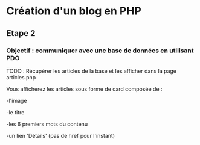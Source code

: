 # Création d'un blog en PHP

## Etape 2

### Objectif : communiquer avec une base de données en utilisant PDO

TODO :
Récupérer les articles de la base et les afficher dans la page articles.php

Vous afficherez les articles sous forme de card composée de :

-l'image

-le titre

-les 6 premiers mots du contenu

-un lien 'Détails' (pas de href pour l'instant)